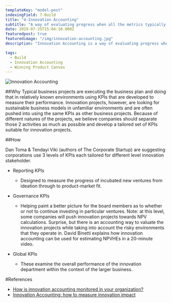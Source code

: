 ```yaml
---
templateKey: "model-post"
indexingField: 7-Build
title: "4-Innovation Accounting"
subtitle: "A way of evaluating progress when all the metrics typically used in an established company (revenue, customers, ROI, market share) are effectively zero - Eric Ries"
date: 2019-07-25T15:04:10.000Z
featuredpost: true
featuredimage: "/img/innovation-accounting.jpg"
description: "Innovation Accounting is a way of evaluating progress when all the metrics typically used in an established company (revenue, customers, ROI, market share) are effectively zero. In general, it refers to ways to communicate the process and progress of innovation projects through relevant KPIs (key performance indicators)."

tags:
  - Build
  - Innovation Accounting
  - Winning Product Canvas
---
```


![Innovation Accounting](/img/innovation-accounting.jpg)

##Why
Typical business projects are executing the business plan and doing that in relatively known environments using KPIs that are developed to measure their performance. Innovation projects, however, are looking for sustainable business models in unfamiliar environments and are often pushed into using the same KPIs as other business projects. Because of different natures of the projects, we believe companies should separate those 2 activities as much as possible and develop a tailored set of KPIs suitable for innovation projects.

##How

Dan Toma & Tendayi Viki (authors of The Corporate Startup) are suggesting corporations use 3 levels of KPIs each tailored for different level innovation stakeholder.

- Reporting KPIs

  - Designed to measure the progress of incubated new ventures from ideation through to product-market fit.

- Governance KPIs

  - Helping paint a better picture for the board members as to whether or not to continue investing in particular ventures. Note: at this level, some companies will push innovation projects towards NPV calculations. Surprise, but there is an accounting way to valuate the innovation projects while taking into account the risky environments that they operate in. David Binetti explains how innovation accounting can be used for estimating NPVHEs in a 20-minute video.

- Global KPIs
  - These examine the overall performance of the innovation department within the context of the larger business.

#References

- [How is innovation accounting monitored in your organization?](https://www.boardofinnovation.com/blog/innovation-accounting/)
- [Innovation Accounting: how to measure innovation impact](https://next.amsterdam/tools/innovation-accounting/)
